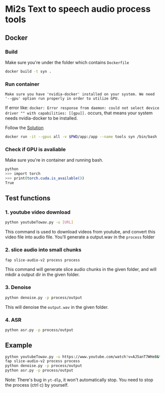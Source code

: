 # Mi2s Text to speech audio process tools 
## Docker
### Build
Make sure you're under the folder which contains `Dockerfile`
```sh
docker build -t syn .
```

### Run container
`
Make sure you have 'nvidia-docker' installed on your system.
We need '--gpu' option run properly in order to utilize GPU.
`

If error like: `docker: Error response from daemon: could not select device driver "" with capabilities: [[gpu]].` occurs, that means your system needs nvidia-docker to be installed.

Follow the 
[Solution](https://www.cnblogs.com/booturbo/p/16318627.html)

```sh
docker run -it --gpus all -v $PWD/app:/app --name tools syn /bin/bash
```

### Check if GPU is avaliable
Make sure you're in container and running bash.
```sh
python
>>> import torch
>>> print(torch.cuda.is_available())
True
```


## Test functions
### 1. youtube video download
```sh
python youtubeTowav.py -u [URL]
```

This command is used to download videos from youtube, and convert this video file into audio
file. You'll generate a output.wav in the `process` folder

### 2. slice audio into small chunks
```sh
fap slice-audio-v2 process process
```
This command will generate slice audio chunks in the given folder, and will mkdir a 
output dir in the given folder. 

### 3. Denoise
```sh
python denoise.py -p process/output
```
This will denoise the `output.wav` in the given folder.

### 4. ASR
```sh
python asr.py -p process/output
```

## Example
```sh
python youtubeTowav.py -u https://www.youtube.com/watch?v=AJ5anT7WHe8&t=2s&ab_channel=%E9%8C%AB%E7%89%87 
fap slice-audio-v2 process process
python denoise.py -p process/output
python asr.py -p process/output
```

Note: There's bug in `yt-dlp`, it won't automatically stop. You need to stop the process (ctrl c) by yourself.